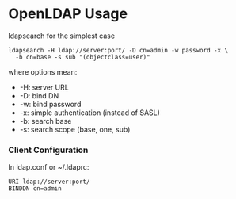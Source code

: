 OpenLDAP Usage
==============

ldapsearch for the simplest case

    ldapsearch -H ldap://server:port/ -D cn=admin -w password -x \
      -b cn=base -s sub "(objectclass=user)"

where options mean:

 * -H: server URL
 * -D: bind DN
 * -w: bind password
 * -x: simple authentication (instead of SASL)
 * -b: search base
 * -s: search scope (base, one, sub)

### Client Configuration

In ldap.conf or ~/.ldaprc:

    URI ldap://server:port/
    BINDDN cn=admin


